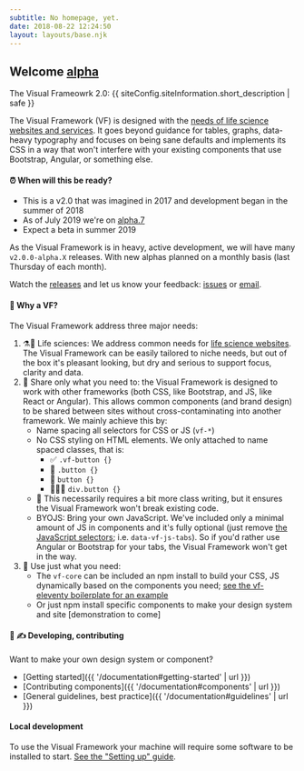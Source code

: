 ```yaml
---
subtitle: No homepage, yet.
date: 2018-08-22 12:24:50
layout: layouts/base.njk
---
```


<section class="vf-intro | embl-grid embl-grid--has-centered-content">
<div>
  <!-- empty -->
</div>
<div>
  <h1 class="vf-intro__heading vf-intro__heading--has-tag">Welcome <a href="" class="vf-badge vf-badge--primary vf-badge--phases">alpha</a></h1>
  <p class="vf-lede">The Visual Frameowrk 2.0: {{ siteConfig.siteInformation.short_description | safe }}</p>

  <p class="vf-intro__text">The Visual Framework (VF) is designed with the <a href="https://blogs.embl.org/communications/2018/09/12/faster-scientific-websites-through-reusability" class="vf-link">needs of life science websites and services</a>. It goes beyond guidance for tables, graphs, data-heavy typography and focuses on being sane defaults and implements its CSS in a way that won't interfere with your existing components that use Bootstrap, Angular, or something else.</p>

</div>
</section>


<section class="vf-content | embl-grid embl-grid--has-centered-content">
<div>

#### ⏰ When will this be ready?

</div>
<div>

- This is a v2.0 that was imagined in 2017 and development began in the summer of 2018
- As of July 2019 we're on [alpha.7](https://github.com/visual-framework/vf-core/releases)
- Expect a beta in summer 2019

As the Visual Framework is in heavy, active development, we will have many `v2.0.0-alpha.X` releases. With new alphas planned on a monthly basis (last Thursday of each month).

Watch the [releases](https://github.com/visual-framework/vf-core/releases) and let us know your feedback: [issues](https://github.com/visual-framework/vf-core/issues) or [email](mailto:ken.hawkins@embl.de).

</div>
</section>

<section class="vf-content | embl-grid embl-grid--has-centered-content">
<div>

#### 🤔 Why a VF?

</div>
<div>


The Visual Framework address three major needs:

1. ⚗️🌳 Life sciences: We address common needs for [life science websites](https://www.ebi.ac.uk/services). The Visual Framework can be easily tailored to niche needs, but out of the box it's pleasant looking, but dry and serious to support focus, clarity and data.
1. 🏰 Share only what you need to: the Visual Framework is designed to work with other frameworks (both CSS, like Bootstrap, and JS, like React or Angular). This allows common components (and brand design) to be shared between sites without cross-contaminating into another framework. We mainly achieve this by:
   - Name spacing all selectors for CSS or JS (`vf-*`)
   - No CSS styling on HTML elements. We only attached to name spaced classes, that is:
      - ✅ `.vf-button {}`
      - 🚫 `.button {}`
      - 🚫 `button {}`
      - 🚫🙊🙉 `div.button {}`
   - 🖕 This necessarily requires a bit more class writing, but it ensures the Visual Framework won't break existing code.
   - BYOJS: Bring your own JavaScript. We've included only a minimal amount of JS in components and it's fully optional (just remove [the JavaScript selectors](https://github.com/visual-framework/vf-core/issues/115#issuecomment-455524131); i.e. `data-vf-js-tabs`). So if you'd rather use Angular or Bootstrap for your tabs, the Visual Framework won't get in the way.
1. 🧩 Use just what you need:
   - The `vf-core` can be included an npm install to build your CSS, JS dynamically based on the components you need; [see the vf-eleventy boilerplate for an example](https://github.com/visual-framework/vf-eleventy)
   - Or just npm install specific components to make your design system and site [demonstration to come]

</div>
</section>

<section class="vf-content | embl-grid embl-grid--has-centered-content">
<div>

#### 🚧 ✍ Developing, contributing

</div>
<div>

Want to make your own design system or component?

- <a id="developing"></a> [Getting started]({{ '/documentation#getting-started' | url }})
- [Contributing components]({{ '/documentation#components' | url }})
- [General guidelines, best practice]({{ '/documentation#guidelines' | url }})

#### Local development

To use the Visual Framework your machine will require some software to be installed to start. [See the "Setting up" guide](https://github.com/visual-framework/vf-core/blob/develop/docs/contributing/setting-up.njk).

</div>
</section>
